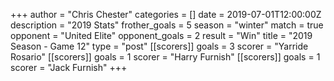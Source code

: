 +++
author = "Chris Chester"
categories = []
date = 2019-07-01T12:00:00Z
description = "2019 Stats"
frother_goals = 5
season = "winter"
match = true
opponent = "United Elite"
opponent_goals = 2
result = "Win"
title = "2019 Season - Game 12"
type = "post"
[[scorers]]
goals = 3
scorer = "Yarride Rosario"
[[scorers]]
goals = 1
scorer = "Harry Furnish"
[[scorers]]
goals = 1
scorer = "Jack Furnish"
+++